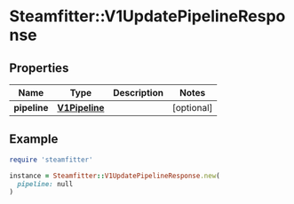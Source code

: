 # Steamfitter::V1UpdatePipelineResponse

## Properties

| Name | Type | Description | Notes |
| ---- | ---- | ----------- | ----- |
| **pipeline** | [**V1Pipeline**](V1Pipeline.md) |  | [optional] |

## Example

```ruby
require 'steamfitter'

instance = Steamfitter::V1UpdatePipelineResponse.new(
  pipeline: null
)
```

